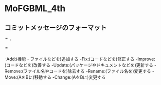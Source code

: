 # MoFGBML_4th

## コミットメッセージのフォーマット
'''
<Prefix>: <Subject>

<Body>

<Footer>
'''

-Add:(機能・ファイルなどを)追加する
-Fix:(コードなどを)修正する
-Improve:(コードなどを)改善する
-Update:(パッケージやドキュメントなどを)更新する
-Remove:(ファイル名やコードを)除去する
-Rename:(ファイル名を)変更する
-Move:(AをBに)移動する
-Change:(AをBに)変更する